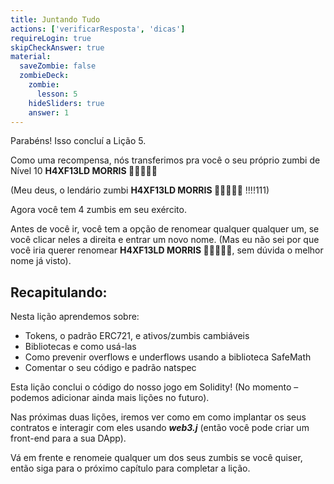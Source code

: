 ```yaml
---
title: Juntando Tudo
actions: ['verificarResposta', 'dicas']
requireLogin: true
skipCheckAnswer: true
material:
  saveZombie: false
  zombieDeck:
    zombie:
      lesson: 5
    hideSliders: true
    answer: 1
---
```


Parabéns! Isso concluí a Lição 5.

Como uma recompensa, nós transferimos pra você o seu próprio zumbi de Nível 10 **H4XF13LD MORRIS 💯💯😎💯💯**

(Meu deus, o lendário zumbi **H4XF13LD MORRIS 💯💯😎💯💯** !!!!111)

Agora você tem 4 zumbis em seu exército.

Antes de você ir, você tem a opção de renomear qualquer qualquer um, se você clicar neles a direita e entrar um novo nome. (Mas eu não sei por que você iria querer renomear **H4XF13LD MORRIS 💯💯😎💯💯**, sem dúvida o melhor nome já visto).

## Recapitulando:

Nesta lição aprendemos sobre:

- Tokens, o padrão ERC721, e ativos/zumbis cambiáveis
- Bibliotecas e como usá-las
- Como prevenir overflows e underflows usando a biblioteca SafeMath
- Comentar o seu código e padrão natspec

Esta lição conclui o código do nosso jogo em Solidity! (No momento – podemos adicionar ainda mais lições no futuro).

Nas próximas duas lições, iremos ver como em como implantar os seus contratos e interagir com eles usando **_web3.j_** (então você pode criar um front-end para a sua DApp).

Vá em frente e renomeie qualquer um dos seus zumbis se você quiser, então siga para o próximo capítulo para completar a lição.
